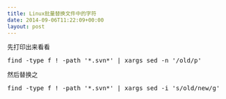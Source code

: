 ```yaml
---
title: Linux批量替换文件中的字符
date: 2014-09-06T11:22:09+00:00
layout: post
---
```

先打印出来看看

<pre>find -type f ! -path '*.svn*' | xargs sed -n '/old/p'
</pre>

然后替换之

<pre>find -type f ! -path '*.svn*' | xargs sed -i 's/old/new/g'
</pre>
